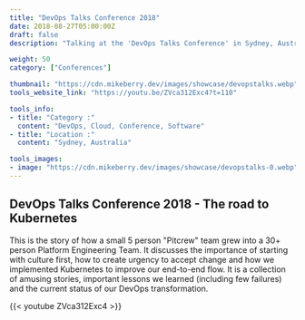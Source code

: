 ```yaml
---
title: "DevOps Talks Conference 2018"
date: 2018-08-27T05:00:00Z
draft: false
description: "Talking at the 'DevOps Talks Conference' in Sydney, Australia 2018"

weight: 50
category: ["Conferences"]

thumbnail: "https://cdn.mikeberry.dev/images/showcase/devopstalks.webp"
tools_website_link: "https://youtu.be/ZVca312Exc4?t=110"

tools_info:
- title: "Category :"
  content: "DevOps, Cloud, Conference, Software"
- title: "Location :"
  content: "Sydney, Australia"

tools_images:
- image: "https://cdn.mikeberry.dev/images/showcase/devopstalks-0.webp"
---
```


## DevOps Talks Conference 2018 - The road to Kubernetes

This is the story of how a small 5 person "Pitcrew" team grew into a 30+ person Platform Engineering Team. It discusses the importance of starting with culture first, how to create urgency to accept change and how we implemented Kubernetes to improve our end-to-end flow. It is a collection of amusing stories, important lessons we learned (including few failures) and the current status of our DevOps transformation.

{{< youtube ZVca312Exc4 >}}
